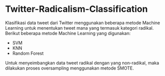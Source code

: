 # Twitter-Radicalism-Classification
Klasifikasi data tweet dari Twitter menggunakan beberapa metode Machine Learning untuk menentukan tweet mana yang termasuk kategori radikal. Berikut beberapa metode Machine Learning yang digunakan: 
<ul>
<li>SVM
<li>KNN
<li>Random Forest
 </ul>
Untuk menyeimbangkan data tweet radikal dengan yang non-radikal, maka dilakukan proses oversampling menggunakan metode SMOTE.
